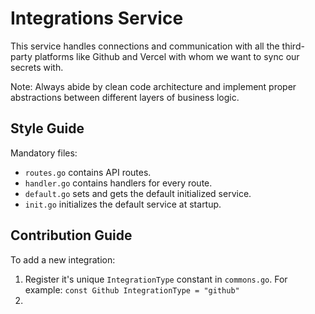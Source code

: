 # Integrations Service

This service handles connections and communication with all the third-party platforms like Github and Vercel with whom we want to sync our secrets with.

Note: Always abide by clean code architecture and implement proper abstractions between different layers of business logic.

## Style Guide

Mandatory files:

- `routes.go` contains API routes.
- `handler.go` contains handlers for every route.
- `default.go` sets and gets the default initialized service.
- `init.go` initializes the default service at startup.

## Contribution Guide

To add a new integration:

1. Register it's unique `IntegrationType` constant in `commons.go`. For example: `const Github IntegrationType = "github"`
1. 
